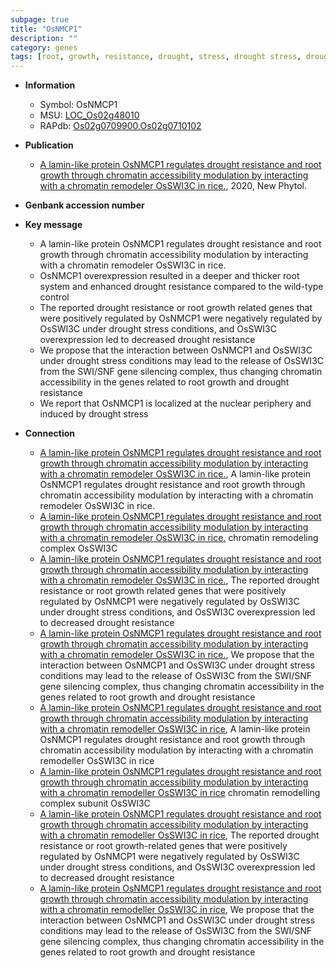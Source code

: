 ```yaml
---
subpage: true
title: "OsNMCP1"
description: ""
category: genes
tags: [root, growth, resistance, drought, stress, drought stress, drought resistance, drought stress , root growth]
---
```


* **Information**  
    + Symbol: OsNMCP1  
    + MSU: [LOC_Os02g48010](http://rice.plantbiology.msu.edu/cgi-bin/ORF_infopage.cgi?orf=LOC_Os02g48010)  
    + RAPdb: [Os02g0709900](http://rapdb.dna.affrc.go.jp/viewer/gbrowse_details/irgsp1?name=Os02g0709900),[Os02g0710102](http://rapdb.dna.affrc.go.jp/viewer/gbrowse_details/irgsp1?name=Os02g0710102)  

* **Publication**  
    + [A lamin-like protein OsNMCP1 regulates drought resistance and root growth through chromatin accessibility modulation by interacting with a chromatin remodeler OsSWI3C in rice.](http://www.ncbi.nlm.nih.gov/pubmed?term=A+lamin-like+protein+OsNMCP1+regulates+drought+resistance+and+root+growth+through+chromatin+accessibility+modulation+by+interacting+with+a+chromatin+remodeler+OsSWI3C+in+rice.%5BTitle%5D), 2020, New Phytol.

* **Genbank accession number**  

* **Key message**  
    + A lamin-like protein OsNMCP1 regulates drought resistance and root growth through chromatin accessibility modulation by interacting with a chromatin remodeler OsSWI3C in rice.
    + OsNMCP1 overexpression resulted in a deeper and thicker root system and enhanced drought resistance compared to the wild-type control
    + The reported drought resistance or root growth related genes that were positively regulated by OsNMCP1 were negatively regulated by OsSWI3C under drought stress conditions, and OsSWI3C overexpression led to decreased drought resistance
    + We propose that the interaction between OsNMCP1 and OsSWI3C under drought stress conditions may lead to the release of OsSWI3C from the SWI/SNF gene silencing complex, thus changing chromatin accessibility in the genes related to root growth and drought resistance
    + We report that OsNMCP1 is localized at the nuclear periphery and induced by drought stress

* **Connection**  
    + [A lamin-like protein OsNMCP1 regulates drought resistance and root growth through chromatin accessibility modulation by interacting with a chromatin remodeler OsSWI3C in rice.](http://www.ncbi.nlm.nih.gov/pubmed?term=A+lamin-like+protein+OsNMCP1+regulates+drought+resistance+and+root+growth+through+chromatin+accessibility+modulation+by+interacting+with+a+chromatin+remodeler+OsSWI3C+in+rice.%5BTitle%5D), A lamin-like protein OsNMCP1 regulates drought resistance and root growth through chromatin accessibility modulation by interacting with a chromatin remodeler OsSWI3C in rice.
    + [A lamin-like protein OsNMCP1 regulates drought resistance and root growth through chromatin accessibility modulation by interacting with a chromatin remodeler OsSWI3C in rice.](SWI/SNF) chromatin remodeling complex OsSWI3C
    + [A lamin-like protein OsNMCP1 regulates drought resistance and root growth through chromatin accessibility modulation by interacting with a chromatin remodeler OsSWI3C in rice.](http://www.ncbi.nlm.nih.gov/pubmed?term=A+lamin-like+protein+OsNMCP1+regulates+drought+resistance+and+root+growth+through+chromatin+accessibility+modulation+by+interacting+with+a+chromatin+remodeler+OsSWI3C+in+rice.%5BTitle%5D),  The reported drought resistance or root growth related genes that were positively regulated by OsNMCP1 were negatively regulated by OsSWI3C under drought stress conditions, and OsSWI3C overexpression led to decreased drought resistance
    + [A lamin-like protein OsNMCP1 regulates drought resistance and root growth through chromatin accessibility modulation by interacting with a chromatin remodeler OsSWI3C in rice.](http://www.ncbi.nlm.nih.gov/pubmed?term=A+lamin-like+protein+OsNMCP1+regulates+drought+resistance+and+root+growth+through+chromatin+accessibility+modulation+by+interacting+with+a+chromatin+remodeler+OsSWI3C+in+rice.%5BTitle%5D),  We propose that the interaction between OsNMCP1 and OsSWI3C under drought stress conditions may lead to the release of OsSWI3C from the SWI/SNF gene silencing complex, thus changing chromatin accessibility in the genes related to root growth and drought resistance
    + [A lamin-like protein OsNMCP1 regulates drought resistance and root growth through chromatin accessibility modulation by interacting with a chromatin remodeller OsSWI3C in rice](http://www.ncbi.nlm.nih.gov/pubmed?term=A+lamin-like+protein+OsNMCP1+regulates+drought+resistance+and+root+growth+through+chromatin+accessibility+modulation+by+interacting+with+a+chromatin+remodeller+OsSWI3C+in+rice%5BTitle%5D), A lamin-like protein OsNMCP1 regulates drought resistance and root growth through chromatin accessibility modulation by interacting with a chromatin remodeller OsSWI3C in rice
    + [A lamin-like protein OsNMCP1 regulates drought resistance and root growth through chromatin accessibility modulation by interacting with a chromatin remodeller OsSWI3C in rice](SWI/SNF) chromatin remodelling complex subunit OsSWI3C
    + [A lamin-like protein OsNMCP1 regulates drought resistance and root growth through chromatin accessibility modulation by interacting with a chromatin remodeller OsSWI3C in rice](http://www.ncbi.nlm.nih.gov/pubmed?term=A+lamin-like+protein+OsNMCP1+regulates+drought+resistance+and+root+growth+through+chromatin+accessibility+modulation+by+interacting+with+a+chromatin+remodeller+OsSWI3C+in+rice%5BTitle%5D),  The reported drought resistance or root growth-related genes that were positively regulated by OsNMCP1 were negatively regulated by OsSWI3C under drought stress conditions, and OsSWI3C overexpression led to decreased drought resistance
    + [A lamin-like protein OsNMCP1 regulates drought resistance and root growth through chromatin accessibility modulation by interacting with a chromatin remodeller OsSWI3C in rice](http://www.ncbi.nlm.nih.gov/pubmed?term=A+lamin-like+protein+OsNMCP1+regulates+drought+resistance+and+root+growth+through+chromatin+accessibility+modulation+by+interacting+with+a+chromatin+remodeller+OsSWI3C+in+rice%5BTitle%5D),  We propose that the interaction between OsNMCP1 and OsSWI3C under drought stress conditions may lead to the release of OsSWI3C from the SWI/SNF gene silencing complex, thus changing chromatin accessibility in the genes related to root growth and drought resistance



